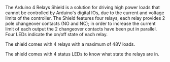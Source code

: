 <FeatureDescription>

The Arduino 4 Relays Shield is a solution for driving high power loads that cannot be controlled by Arduino's digital IOs, due to the current and voltage limits of the controller. The Shield features four relays, each relay provides 2 pole changeover contacts (NO and NC); in order to increase the current limit of each output the 2 changeover contacts have been put in parallel. Four LEDs indicate the on/off state of each relay.

</FeatureDescription>

<FeatureList>

<Feature title="Relays" image="connection">

The shield comes with 4 relays with a maximum of 48V loads.

</Feature>

<Feature title="Status LEDs" image="configurability">

The shield comes with 4 status LEDs to know what state the relays are in.

</Feature>

</FeatureList>
